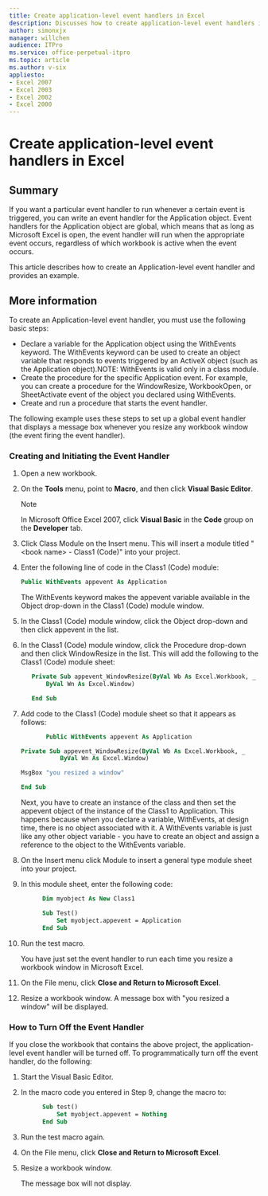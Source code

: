 ```yaml
---
title: Create application-level event handlers in Excel
description: Discusses how to create application-level event handlers in Excel.
author: simonxjx
manager: willchen
audience: ITPro
ms.service: office-perpetual-itpro
ms.topic: article
ms.author: v-six
appliesto:
- Excel 2007
- Excel 2003
- Excel 2002
- Excel 2000
---
```


# Create application-level event handlers in Excel

## Summary

If you want a particular event handler to run whenever a certain event is triggered, you can write an event handler for the Application object. Event handlers for the Application object are global, which means that as long as Microsoft Excel is open, the event handler will run when the appropriate event occurs, regardless of which workbook is active when the event occurs.

This article describes how to create an Application-level event handler and provides an example.

## More information

To create an Application-level event handler, you must use the following basic steps:

- Declare a variable for the Application object using the WithEvents keyword. The WithEvents keyword can be used to create an object variable that responds to events triggered by an ActiveX object (such as the Application object).NOTE: WithEvents is valid only in a class module.
- Create the procedure for the specific Application event. For example, you can create a procedure for the WindowResize, WorkbookOpen, or SheetActivate event of the object you declared using WithEvents.   
- Create and run a procedure that starts the event handler.   

The following example uses these steps to set up a global event handler that displays a message box whenever you resize any workbook window (the event firing the event handler).

### Creating and Initiating the Event Handler

1. Open a new workbook.   
2. On the **Tools** menu, point to **Macro**, and then click **Visual Basic Editor**. 

    > [!NOTE]
    > In Microsoft Office Excel 2007, click **Visual Basic** in the **Code** group on the **Developer** tab.   
3. Click Class Module on the Insert menu. This will insert a module titled "\<book name> - Class1 (Code)" into your project.
4. Enter the following line of code in the Class1 (Code) module:

    ```vb
    Public WithEvents appevent As Application
    ```
    The WithEvents keyword makes the appevent variable available in the Object drop-down in the Class1 (Code) module window.       
5. In the Class1 (Code) module window, click the Object drop-down and then click appevent in the list.   
6. In the Class1 (Code) module window, click the Procedure drop-down and then click WindowResize in the list. This will add the following to the Class1 (Code) module sheet:

    ```vb
       Private Sub appevent_WindowResize(ByVal Wb As Excel.Workbook, _
           ByVal Wn As Excel.Window)

       End Sub
    ```

7. Add code to the Class1 (Code) module sheet so that it appears as follows:

    ```vb
           Public WithEvents appevent As Application
    
    Private Sub appevent_WindowResize(ByVal Wb As Excel.Workbook, _
               ByVal Wn As Excel.Window)
    
    MsgBox "you resized a window"
    
    End Sub
    ```

    Next, you have to create an instance of the class and then set the appevent object of the instance of the Class1 to Application. This happens because when you declare a variable, WithEvents, at design time, there is no object associated with it. A WithEvents variable is just like any other object variable - you have to create an object and assign a reference to the object to the WithEvents variable.

8. On the Insert menu click Module to insert a general type module sheet into your project.   
9. In this module sheet, enter the following code:

    ```vb
          Dim myobject As New Class1
    
          Sub Test()
              Set myobject.appevent = Application
          End Sub
    ```

10. Run the test macro.

    You have just set the event handler to run each time you resize a workbook window in Microsoft Excel.   
11. On the File menu, click **Close and Return to Microsoft Excel**.   
12. Resize a workbook window. A message box with "you resized a window" will be displayed.   

### How to Turn Off the Event Handler

If you close the workbook that contains the above project, the application-level event handler will be turned off. To programmatically turn off the event handler, do the following:

1. Start the Visual Basic Editor.   
2. In the macro code you entered in Step 9, change the macro to:

    ```vb
          Sub test()
              Set myobject.appevent = Nothing
          End Sub
    ```

3. Run the test macro again.   
4. On the File menu, click **Close and Return to Microsoft Excel**.   
5. Resize a workbook window. 

    The message box will not display.
